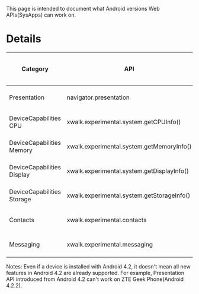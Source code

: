This page is intended to document what Android versions Web APIs(SysApps) can work on.

# Details

| Category | API | Supported on Android versions |
-------------|--------------------|------------------
| Presentation | navigator.presentation | >= Android 4.2 |
| DeviceCapabilities CPU | xwalk.experimental.system.getCPUInfo()  | >= Android 4.0 |
| DeviceCapabilities Memory | xwalk.experimental.system.getMemoryInfo()  | >= Android 4.0  |
| DeviceCapabilities Display | xwalk.experimental.system.getDisplayInfo()  | >= Android 4.2 |
| DeviceCapabilities Storage | xwalk.experimental.system.getStorageInfo() | >= Android 4.1 |
| Contacts | xwalk.experimental.contacts | >= Android 4.0 |
| Messaging| xwalk.experimental.messaging | >= Android 4.0 |

Notes:
Even if a device is installed with Android 4.2, it doesn't mean all new features in Android 4.2 are already supported. For example, Presentation API introduced from Android 4.2 can't work on ZTE Geek Phone(Android 4.2.2). 
